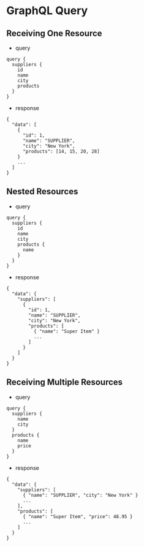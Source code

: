 # GraphQL Query

## Receiving One Resource

* query

```
query {
  suppliers {
    id
    name
    city
    products
  }
}
```

* response

```
{
  "data": [
    {
      "id": 1,
      "name": "SUPPLIER",
      "city": "New York",
      "products": [14, 15, 20, 28]
    }
    ...
  ]
}
```

## Nested Resources

* query

```
query {
  suppliers {
    id
    name
    city
    products {
      name
    }
  }
}
```

* response

```
{
  "data": {
    "suppliers": [
      {
        "id": 1,
        "name": "SUPPLIER",
        "city": "New York",
        "products": [
          { "name": "Super Item" }
          ...
        ]
      }
    ]
  }
}
```

## Receiving Multiple Resources

* query

```
query {
  suppliers {
    name
    city
  }
  products {
    name
    price
  }
}
```

* response

```
{
  "data": {
    "suppliers": [
      { "name": "SUPPLIER", "city": "New York" }
      ...
    ],
    "products": [
      { "name": "Super Item", "price": 48.95 }
      ...
    ]
  }
}
```